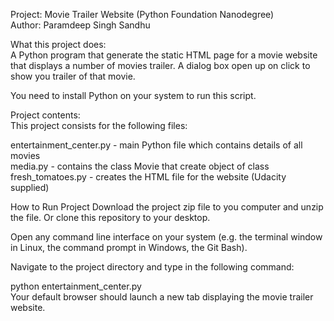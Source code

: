 Project: Movie Trailer Website (Python Foundation Nanodegree) <br>
Author: Paramdeep Singh Sandhu

What this project does: <br>
A Python program that generate the static HTML page for a movie website that displays a number of movies trailer. A dialog box open up on click to show you trailer of that movie.

You need to install Python on your system to run this script.

Project contents: <br>
This project consists for the following files:

entertainment_center.py - main Python file which contains details of all movies<br>
media.py - contains the class Movie that create object of class<br>
fresh_tomatoes.py - creates the HTML file for the website (Udacity supplied)

How to Run Project
Download the project zip file to you computer and unzip the file. Or clone this repository to your desktop.

Open any command line interface on your system (e.g. the terminal window in Linux, the command prompt in Windows, the Git Bash).

Navigate to the project directory and type in the following command:

python entertainment_center.py <br>
Your default browser should launch a new tab displaying the movie trailer website.
